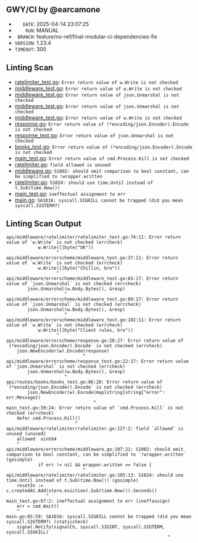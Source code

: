 ## GWY/CI by @earcamone
  
 - `   DATE`: 2025-04-14 23:07:25
 - `    RUN`: MANUAL
 - ` BRANCH`: feature/no-ref/final-modular-ci-dependencies-fix
 - `VERSION`: 1.23.4
 - `TIMEOUT`: 300
  
## Linting Scan
  - [ratelimiter_test.go](https://github.com/earcamone/gapi/blob/feature/no-ref/final-modular-ci-dependencies-fix/api/middleware/ratelimiter/ratelimiter_test.go#L74): `Error return value of w.Write is not checked`
  - [middleware_test.go](https://github.com/earcamone/gapi/blob/feature/no-ref/final-modular-ci-dependencies-fix/api/middleware/errorscheme/middleware_test.go#L37): `Error return value of w.Write is not checked`
  - [middleware_test.go](https://github.com/earcamone/gapi/blob/feature/no-ref/final-modular-ci-dependencies-fix/api/middleware/errorscheme/middleware_test.go#L65): `Error return value of json.Unmarshal is not checked`
  - [middleware_test.go](https://github.com/earcamone/gapi/blob/feature/no-ref/final-modular-ci-dependencies-fix/api/middleware/errorscheme/middleware_test.go#L89): `Error return value of json.Unmarshal is not checked`
  - [middleware_test.go](https://github.com/earcamone/gapi/blob/feature/no-ref/final-modular-ci-dependencies-fix/api/middleware/errorscheme/middleware_test.go#L102): `Error return value of w.Write is not checked`
  - [response.go](https://github.com/earcamone/gapi/blob/feature/no-ref/final-modular-ci-dependencies-fix/api/middleware/errorscheme/response.go#L28): `Error return value of (*encoding/json.Encoder).Encode is not checked`
  - [response_test.go](https://github.com/earcamone/gapi/blob/feature/no-ref/final-modular-ci-dependencies-fix/api/middleware/errorscheme/response_test.go#L22): `Error return value of json.Unmarshal is not checked`
  - [books_test.go](https://github.com/earcamone/gapi/blob/feature/no-ref/final-modular-ci-dependencies-fix/api/routes/books/books_test.go#L86): `Error return value of (*encoding/json.Encoder).Encode is not checked`
  - [main_test.go](https://github.com/earcamone/gapi/blob/feature/no-ref/final-modular-ci-dependencies-fix/main_test.go#L39): `Error return value of cmd.Process.Kill is not checked`
  - [ratelimiter.go](https://github.com/earcamone/gapi/blob/feature/no-ref/final-modular-ci-dependencies-fix/api/middleware/ratelimiter/ratelimiter.go#L127): `field allowed is unused`
  - [middleware.go](https://github.com/earcamone/gapi/blob/feature/no-ref/final-modular-ci-dependencies-fix/api/middleware/errorscheme/middleware.go#L107): `S1002: should omit comparison to bool constant, can be simplified to !wrapper.written`
  - [ratelimiter.go](https://github.com/earcamone/gapi/blob/feature/no-ref/final-modular-ci-dependencies-fix/api/middleware/ratelimiter/ratelimiter.go#L185): `S1024: should use time.Until instead of t.Sub(time.Now())`
  - [main_test.go](https://github.com/earcamone/gapi/blob/feature/no-ref/final-modular-ci-dependencies-fix/main_test.go#L67): `ineffectual assignment to err`
  - [main.go](https://github.com/earcamone/gapi/blob/feature/no-ref/final-modular-ci-dependencies-fix/main.go#L85): `SA1016: syscall.SIGKILL cannot be trapped (did you mean syscall.SIGTERM?)`


## Linting Scan Output

```
api/middleware/ratelimiter/ratelimiter_test.go:74:11: Error return value of `w.Write` is not checked (errcheck)
			w.Write([]byte("OK"))
			       ^
api/middleware/errorscheme/middleware_test.go:37:11: Error return value of `w.Write` is not checked (errcheck)
			w.Write([]byte("Chillin, bro"))
			       ^
api/middleware/errorscheme/middleware_test.go:65:17: Error return value of `json.Unmarshal` is not checked (errcheck)
		json.Unmarshal(w.Body.Bytes(), &resp)
		              ^
api/middleware/errorscheme/middleware_test.go:89:17: Error return value of `json.Unmarshal` is not checked (errcheck)
		json.Unmarshal(w.Body.Bytes(), &resp)
		              ^
api/middleware/errorscheme/middleware_test.go:102:11: Error return value of `w.Write` is not checked (errcheck)
			w.Write([]byte("Client rules, bro"))
			       ^
api/middleware/errorscheme/response.go:28:27: Error return value of `(*encoding/json.Encoder).Encode` is not checked (errcheck)
	json.NewEncoder(w).Encode(response)
	                         ^
api/middleware/errorscheme/response_test.go:22:17: Error return value of `json.Unmarshal` is not checked (errcheck)
		json.Unmarshal(w.Body.Bytes(), &resp)
		              ^
api/routes/books/books_test.go:86:28: Error return value of `(*encoding/json.Encoder).Encode` is not checked (errcheck)
		json.NewEncoder(w).Encode(map[string]string{"error": err.Message})
		                         ^
main_test.go:39:24: Error return value of `cmd.Process.Kill` is not checked (errcheck)
	defer cmd.Process.Kill()
	                      ^
api/middleware/ratelimiter/ratelimiter.go:127:2: field `allowed` is unused (unused)
	allowed  uint64
	^
api/middleware/errorscheme/middleware.go:107:21: S1002: should omit comparison to bool constant, can be simplified to `!wrapper.written` (gosimple)
			if err != nil && wrapper.written == false {
			                 ^
api/middleware/ratelimiter/ratelimiter.go:185:13: S1024: should use time.Until instead of t.Sub(time.Now()) (gosimple)
	resetIn := c.createdAt.Add(store.eviction).Sub(time.Now()).Seconds()
	           ^
main_test.go:67:2: ineffectual assignment to err (ineffassign)
	err = cmd.Wait()
	^
main.go:85:59: SA1016: syscall.SIGKILL cannot be trapped (did you mean syscall.SIGTERM?) (staticcheck)
	signal.Notify(signalCh, syscall.SIGINT, syscall.SIGTERM, syscall.SIGKILL)
	                                                         ^
```

